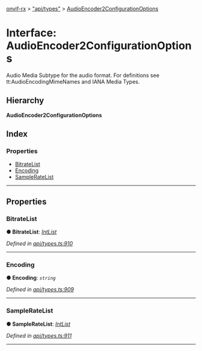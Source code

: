 [onvif-rx](../README.md) > ["api/types"](../modules/_api_types_.md) > [AudioEncoder2ConfigurationOptions](../interfaces/_api_types_.audioencoder2configurationoptions.md)

# Interface: AudioEncoder2ConfigurationOptions

Audio Media Subtype for the audio format. For definitions see tt:AudioEncodingMimeNames and IANA Media Types.

## Hierarchy

**AudioEncoder2ConfigurationOptions**

## Index

### Properties

* [BitrateList](_api_types_.audioencoder2configurationoptions.md#bitratelist)
* [Encoding](_api_types_.audioencoder2configurationoptions.md#encoding)
* [SampleRateList](_api_types_.audioencoder2configurationoptions.md#sampleratelist)

---

## Properties

<a id="bitratelist"></a>

###  BitrateList

**● BitrateList**: *[IntList](_api_types_.intlist.md)*

*Defined in [api/types.ts:910](https://github.com/patrickmichalina/onvif-rx/blob/f117e44/src/api/types.ts#L910)*

___
<a id="encoding"></a>

###  Encoding

**● Encoding**: *`string`*

*Defined in [api/types.ts:909](https://github.com/patrickmichalina/onvif-rx/blob/f117e44/src/api/types.ts#L909)*

___
<a id="sampleratelist"></a>

###  SampleRateList

**● SampleRateList**: *[IntList](_api_types_.intlist.md)*

*Defined in [api/types.ts:911](https://github.com/patrickmichalina/onvif-rx/blob/f117e44/src/api/types.ts#L911)*

___


